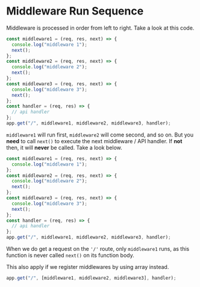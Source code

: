 # Middleware Run Sequence

Middleware is processed in order from left to right. Take a look at this code.

```javascript
const middleware1 = (req, res, next) => {
  console.log("middleware 1");
  next();
};
const middleware2 = (req, res, next) => {
  console.log("middleware 2");
  next();
};
const middleware3 = (req, res, next) => {
  console.log("middleware 3");
  next();
};
const handler = (req, res) => {
  // api handler
};
app.get("/", middleware1, middleware2, middleware3, handler);
```

`middleware1` will run first, `middleware2` will come second, and so on. But you **need** to call `next()` to execute the next middleware / API handler. If **not** then, it will **never** be called. Take a look below.

```javascript
const middleware1 = (req, res, next) => {
  console.log("middleware 1");
};
const middleware2 = (req, res, next) => {
  console.log("middleware 2");
  next();
};
const middleware3 = (req, res, next) => {
  console.log("middleware 3");
  next();
};
const handler = (req, res) => {
  // api handler
};
app.get("/", middleware1, middleware2, middleware3, handler);
```

When we do get a request on the `'/'` route, only `middleware1` runs, as this function is never called `next()` on its function body.

This also apply if we register middlewares by using array instead.

```javascript
app.get("/", [middleware1, middleware2, middleware3], handler);
```
